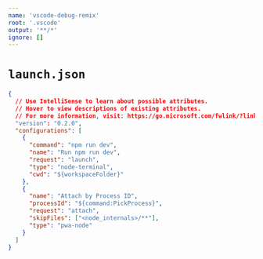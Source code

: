 ```yaml
---
name: 'vscode-debug-remix'
root: '.vscode'
output: '**/*'
ignore: []
---
```


<!--
remix.config.jsにて、`sourcemap: true`を設定
詳細については、こちらを参照
https://gist.github.com/kiliman/a9d7c874af03369a1d105a92560d89e9
-->

# `launch.json`

```json
{
  // Use IntelliSense to learn about possible attributes.
  // Hover to view descriptions of existing attributes.
  // For more information, visit: https://go.microsoft.com/fwlink/?linkid=830387
  "version": "0.2.0",
  "configurations": [
    {
      "command": "npm run dev",
      "name": "Run npm run dev",
      "request": "launch",
      "type": "node-terminal",
      "cwd": "${workspaceFolder}"
    },
    {
      "name": "Attach by Process ID",
      "processId": "${command:PickProcess}",
      "request": "attach",
      "skipFiles": ["<node_internals>/**"],
      "type": "pwa-node"
    }
  ]
}
```
